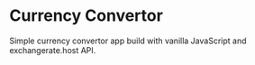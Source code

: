 # Currency Convertor

Simple currency convertor app build with vanilla JavaScript and exchangerate.host API.
